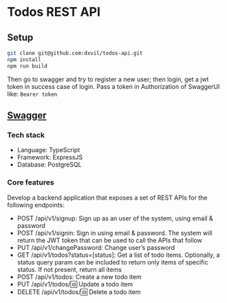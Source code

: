 # Todos REST API

## Setup
```sh 
git clone git@github.com:dxvil/todos-api.git
npm install
npm run build
```

Then go to swagger and try to register a new user; then login, get a jwt token in success case of login. Pass a token in Authorization of SwaggerUI like: ```Bearer token```

## [Swagger](http://localhost:9999/docs/)

### Tech stack

- Language: TypeScript
- Framework: ExpressJS
- Database: PostgreSQL

### Core features

Develop a backend application that exposes a set of REST APIs for the following endpoints:
- POST /api/v1/signup: Sign up as an user of the system, using email & password
- POST /api/v1/signin: Sign in using email & password. The system will return the JWT token that can be used to call the APIs that follow
- PUT /api/v1/changePassword: Change user’s password
- GET /api/v1/todos?status=[status]: Get a list of todo items. Optionally, a status query param can be included to return only items of specific status. If not present, return all items
- POST /api/v1/todos: Create a new todo item
- PUT /api/v1/todos/:id: Update a todo item
- DELETE /api/v1/todos/:id: Delete a todo item
